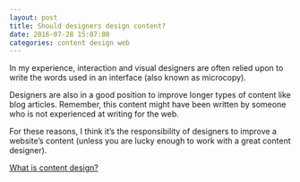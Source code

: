 ```yaml
---
layout: post  
title: Should designers design content?
date: 2016-07-28 15:07:00  
categories: content design web
---
```


In my experience, interaction and visual designers are often relied upon to write the words used in an interface (also known as microcopy).

Designers are also in a good position to improve longer types of content like blog articles. Remember, this content might have been written by someone who is not experienced at writing for the web.

For these reasons, I think it’s the responsibility of designers to improve a website’s content (unless you are lucky enough to work with a great content designer).

[What is content design?](https://www.gov.uk/guidance/content-design/what-is-content-design)

